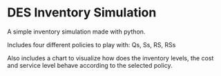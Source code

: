 DES Inventory Simulation
========================

A simple inventory simulation made with python.

Includes four different policies to play with: 
Qs, Ss, RS, RSs

Also includes a chart to visualize how does the inventory levels, the cost and service level behave according 
to the selected policy.

